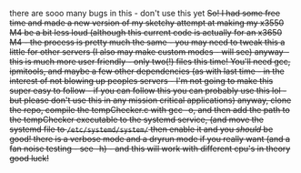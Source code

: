 there are sooo many bugs in this - don't use this yet
~~So! I had some free time and made a new version of my sketchy attempt at making my x3550 M4 be a bit less loud (although this current code is actually for an x3650 M4 - the process is pretty much the same - you may need to tweak this a little for other servers (I also may make custom modes - will see)
anyway - this is much more user friendly - only two(!) files this time!
You'll need gcc, ipmitools, and maybe a few other dependencies (as with last time - in the interest of not blowing up peoples servers - I'm not going to make this super easy to follow - if you can follow this you can probably use this lol - but please don't use this in any mission critical applications)
anyway, clone the repo, compile the tempChecker.c with gcc -o, and then add the path to the tempChecker executable to the systemd service, (and move the systemd file to `/etc/systemd/system/` then enable it and you *should* be good!
there is a verbose mode and a dryrun mode if you really want (and a fan noise testing - see -h) - and this will work with different cpu's in theory
good luck!~~
